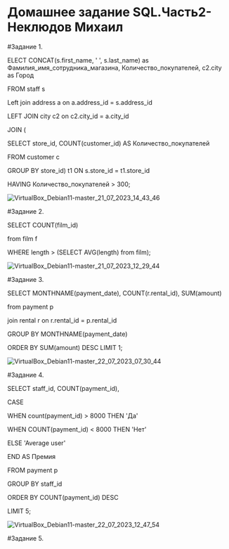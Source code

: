 # Домашнее задание SQL.Часть2-Неклюдов Михаил


#Задание 1.

ELECT CONCAT(s.first_name, ' ', s.last_name) as Фамилия_имя_сотрудника_магазина, Количество_покупателей, c2.city as Город

FROM staff s

Left join address a on a.address_id = s.address_id

LEFT JOIN city c2 on c2.city_id = a.city_id 

JOIN (

SELECT store_id, COUNT(customer_id) AS Количество_покупателей

FROM customer c

GROUP BY store_id) t1 ON s.store_id = t1.store_id

HAVING Количество_покупателей > 300;

![VirtualBox_Debian11-master_21_07_2023_14_43_46](https://github.com/MikhailNeklyudov/hw_11-01/assets/130427747/10ca0df1-e1cd-4d76-9cb1-38e3a3186a88)


#Задание 2.

SELECT COUNT(film_id) 

from film f

WHERE length > (SELECT AVG(length) from film);


![VirtualBox_Debian11-master_21_07_2023_12_29_44](https://github.com/MikhailNeklyudov/hw_11-01/assets/130427747/90002d0e-aaea-471a-81f1-3c183ac4766d)


#Задание 3.

SELECT MONTHNAME(payment_date), COUNT(r.rental_id), SUM(amount) 

from payment p

join rental r on r.rental_id = p.rental_id

GROUP BY MONTHNAME(payment_date)

ORDER BY SUM(amount) DESC LIMIT 1;

![VirtualBox_Debian11-master_22_07_2023_07_30_44](https://github.com/MikhailNeklyudov/hw_11-01/assets/130427747/6dcf1ec0-3ecd-403b-83d8-cc6ddaaaab22)


#Задание 4.

SELECT staff_id, COUNT(payment_id),

CASE

WHEN count(payment_id) > 8000 THEN 'Да'

WHEN COUNT(payment_id) < 8000 THEN 'Нет'

ELSE 'Average user'

END AS Премия

FROM payment p 

GROUP BY staff_id

ORDER BY COUNT(payment_id) DESC

LIMIT 5;

![VirtualBox_Debian11-master_22_07_2023_12_47_54](https://github.com/MikhailNeklyudov/hw_11-01/assets/130427747/40d56ec2-9dbf-441d-a4eb-6834f4d205e4)

 
#Задание 5.

